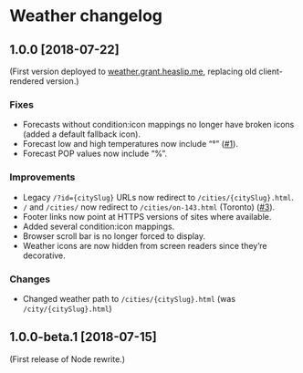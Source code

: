 # Weather changelog

## 1.0.0 [2018-07-22]

(First version deployed to [weather.grant.heaslip.me](http://weather.grant.heaslip.me/), replacing old client-rendered version.)

### Fixes
* Forecasts without condition:icon mappings no longer have broken icons (added a default fallback icon).
* Forecast low and high temperatures now include “°” ([#1]).
* Forecast POP values now include “%”.

### Improvements
* Legacy `/?id={citySlug}` URLs now redirect to `/cities/{citySlug}.html`.
* `/` and `/cities/` now redirect to `/cities/on-143.html` (Toronto) ([#3]).
* Footer links now point at HTTPS versions of sites where available.
* Added several condition:icon mappings.
* Browser scroll bar is no longer forced to display.
* Weather icons are now hidden from screen readers since they’re decorative.

### Changes
* Changed weather path to `/cities/{citySlug}.html` (was `/city/{citySlug}.html`)

[#1]: https://github.com/GrantHeaslip/weather/issues/1
[#3]: https://github.com/GrantHeaslip/weather/issues/3

## 1.0.0-beta.1 [2018-07-15]

(First release of Node rewrite.)
